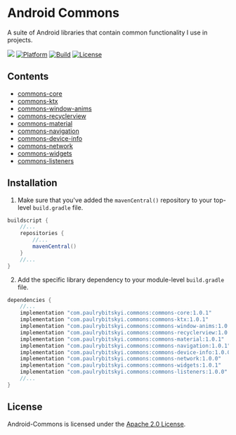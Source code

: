 # Android Commons
A suite of Android libraries that contain common functionality I use in projects.

![](https://img.shields.io/badge/API-21%2B-orange.svg?style=flat)
[![Platform](https://img.shields.io/badge/platform-Android-green.svg)](http://developer.android.com/index.html)
[![Build](https://github.com/mars885/android-commons/workflows/Build/badge.svg?branch=master)](https://github.com/mars885/android-commons/actions)
[![License](https://img.shields.io/badge/License-Apache%202.0-blue.svg)](https://opensource.org/licenses/Apache-2.0)

## Contents
* [commons-core](https://github.com/mars885/android-commons/tree/master/commons/src/main/java/com/paulrybitskyi/commons)
* [commons-ktx](https://github.com/mars885/android-commons/tree/master/commons-ktx/src/main/java/com/paulrybitskyi/commons/ktx)
* [commons-window-anims](https://github.com/mars885/android-commons/tree/master/commons-window-anims/src/main/java/com/paulrybitskyi/commons/window/anims)
* [commons-recyclerview](https://github.com/mars885/android-commons/tree/master/commons-recyclerview/src/main/java/com/paulrybitskyi/commons/recyclerview)
* [commons-material](https://github.com/mars885/android-commons/tree/master/commons-material/src/main/java/com/paulrybitskyi/commons/material)
* [commons-navigation](https://github.com/mars885/android-commons/tree/master/commons-navigation/src/main/java/com/paulrybitskyi/commons/navigation)
* [commons-device-info](https://github.com/mars885/android-commons/tree/master/commons-device-info/src/main/java/com/paulrybitskyi/commons/device/info)
* [commons-network](https://github.com/mars885/android-commons/tree/master/commons-network/src/main/java/com/paulrybitskyi/commons/network)
* [commons-widgets](https://github.com/mars885/android-commons/tree/master/commons-widgets/src/main/java/com/paulrybitskyi/commons/widgets)
* [commons-listeners](https://github.com/mars885/android-commons/tree/master/commons-listeners/src/main/java/com/paulrybitskyi/commons/listeners)

## Installation
1. Make sure that you've added the `mavenCentral()` repository to your top-level `build.gradle` file.

````groovy
buildscript {
    //...
    repositories {
        //...
        mavenCentral()
    }
    //...
}
````

2. Add the specific library dependency to your module-level `build.gradle` file.

````groovy
dependencies {
    //...
    implementation "com.paulrybitskyi.commons:commons-core:1.0.1"
    implementation "com.paulrybitskyi.commons:commons-ktx:1.0.1"
    implementation "com.paulrybitskyi.commons:commons-window-anims:1.0.0"
    implementation "com.paulrybitskyi.commons:commons-recyclerview:1.0.0"
    implementation "com.paulrybitskyi.commons:commons-material:1.0.1"
    implementation "com.paulrybitskyi.commons:commons-navigation:1.0.1"
    implementation "com.paulrybitskyi.commons:commons-device-info:1.0.0"
    implementation "com.paulrybitskyi.commons:commons-network:1.0.0"
    implementation "com.paulrybitskyi.commons:commons-widgets:1.0.1"
    implementation "com.paulrybitskyi.commons:commons-listeners:1.0.0"
    //...
}
````

## License

Android-Commons is licensed under the [Apache 2.0 License](LICENSE).